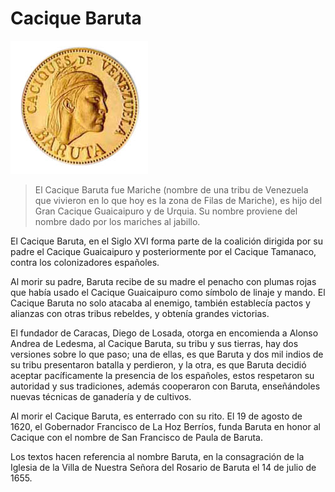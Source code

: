 # Cacique Baruta

![baruta](./img/baruta.png)


>El Cacique Baruta fue Mariche (nombre de una tribu de Venezuela que vivieron en lo que hoy es la zona de Filas de Mariche), es hijo del Gran Cacique Guaicaipuro y de Urquia. Su nombre proviene del nombre dado por los mariches al jabillo.

El Cacique Baruta, en el Siglo XVI forma parte de la coalición dirigida por su padre el Cacique Guaicaipuro y posteriormente por el Cacique Tamanaco, contra los colonizadores españoles.

Al morir su padre, Baruta recibe de su madre el penacho con plumas rojas que había usado el Cacique Guaicaipuro como símbolo de linaje y mando. El Cacique Baruta no solo atacaba al enemigo, también establecía pactos y alianzas con otras tribus rebeldes, y obtenía grandes victorias.

El fundador de Caracas, Diego de Losada, otorga en encomienda a Alonso Andrea de Ledesma, al Cacique Baruta, su tribu y sus tierras, hay dos versiones sobre lo que paso; una de ellas, es que Baruta y dos mil indios de su tribu presentaron batalla y perdieron, y la otra, es que Baruta decidió aceptar pacíficamente la presencia de los españoles, estos respetaron su autoridad y sus tradiciones, además cooperaron con Baruta, enseñándoles nuevas técnicas de ganadería y de cultivos.

Al morir el Cacique Baruta, es enterrado con su rito. El 19 de agosto de 1620, el Gobernador Francisco de La Hoz Berríos, funda Baruta en honor al Cacique con el nombre de San Francisco de Paula de Baruta.

Los textos hacen referencia al nombre Baruta, en la consagración de la Iglesia de la Villa de Nuestra Señora del Rosario de Baruta el 14 de julio de 1655.




